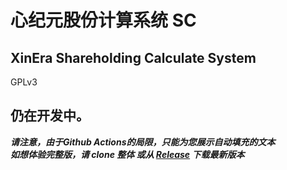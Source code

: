 # 心纪元股份计算系统 SC
## XinEra Shareholding Calculate System
GPLv3

仍在开发中。  
---
___请注意，由于Github Actions的局限，只能为您展示自动填充的文本___  
___如想体验完整版，请 clone 整体 或从 [Release](https://github.com/mcXInEra/SH/releases/) 下载最新版本___
